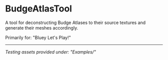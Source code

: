 # BudgeAtlasTool
A tool for deconstructing Budge Atlases to their source textures and generate their meshes accordingly.

Primarily for: "Bluey Let's Play!"

-----------

*Testing assets provided under: "Examples/"*
